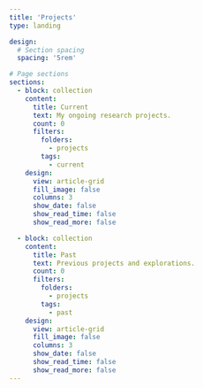 ```yaml
---
title: 'Projects'
type: landing

design:
  # Section spacing
  spacing: '5rem'

# Page sections
sections:
  - block: collection
    content:
      title: Current
      text: My ongoing research projects.
      count: 0
      filters:
        folders:
          - projects
        tags:
          - current
    design:
      view: article-grid
      fill_image: false
      columns: 3
      show_date: false
      show_read_time: false
      show_read_more: false

  - block: collection
    content:
      title: Past
      text: Previous projects and explorations.
      count: 0
      filters:
        folders:
          - projects
        tags:
          - past
    design:
      view: article-grid
      fill_image: false
      columns: 3
      show_date: false
      show_read_time: false
      show_read_more: false
---
```

